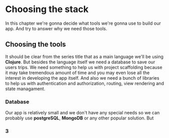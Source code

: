 # Choosing the stack

In this chapter we're gonna decide what tools we're gonna use to build our app. And try to answer why we need those tools. 

## Choosing the tools

It should be clear from the series title that as a main language we'll be using **Clojure**. But besides the language itself we need a database to save our users trips. We need something to help us with project scaffolding because it may take tremendous amount of time and you may even lose all the interest in developing the app itself. And also we need a bunch of libraries to help us with authentication and authorization, routing, view rendering and state managament. 

### Database 

Our app is relatively small and we don't have any special needs so we can probably use **postgreSQL**, **MongoDB** or any other popular solution. But   

### 3
<!--stackedit_data:
eyJoaXN0b3J5IjpbLTE0NDU4NTY0ODAsLTQ4MTQxOTE0OCwxMj
IzNjgwODQ0LC00MzI5OTQxNjIsLTE0NjM3MDA0NzMsLTEzNDE3
ODk3NzRdfQ==
-->